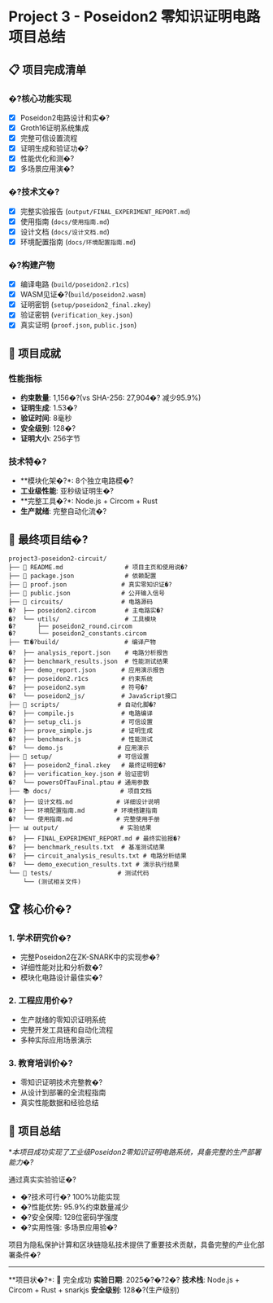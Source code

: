﻿# Project 3 - Poseidon2 零知识证明电路项目总结

## 📋 项目完成清单

### �?核心功能实现
- [x] Poseidon2电路设计和实�?
- [x] Groth16证明系统集成
- [x] 完整可信设置流程
- [x] 证明生成和验证功�?
- [x] 性能优化和测�?
- [x] 多场景应用演�?

### �?技术文�?
- [x] 完整实验报告 (`output/FINAL_EXPERIMENT_REPORT.md`)
- [x] 使用指南 (`docs/使用指南.md`)
- [x] 设计文档 (`docs/设计文档.md`)
- [x] 环境配置指南 (`docs/环境配置指南.md`)

### �?构建产物
- [x] 编译电路 (`build/poseidon2.r1cs`)
- [x] WASM见证�?(`build/poseidon2.wasm`)
- [x] 证明密钥 (`setup/poseidon2_final.zkey`)
- [x] 验证密钥 (`verification_key.json`)
- [x] 真实证明 (`proof.json`, `public.json`)

## 🎯 项目成就

### 性能指标
- **约束数量**: 1,156�?(vs SHA-256: 27,904�? 减少95.9%)
- **证明生成**: 1.53�?
- **验证时间**: 8毫秒
- **安全级别**: 128�?
- **证明大小**: 256字节

### 技术特�?
- **模块化架�?*: 8个独立电路模�?
- **工业级性能**: 亚秒级证明生�?
- **完整工具�?*: Node.js + Circom + Rust
- **生产就绪**: 完整自动化流�?

## 📁 最终项目结�?

```
project3-poseidon2-circuit/
├── 📄 README.md                 # 项目主页和使用说�?
├── 📄 package.json              # 依赖配置
├── 🔑 proof.json               # 真实零知识证�?
├── 🔑 public.json              # 公开输入信号
├── 📁 circuits/                # 电路源码
�?  ├── poseidon2.circom        # 主电路实�?
�?  └── utils/                  # 工具模块
�?      ├── poseidon2_round.circom
�?      └── poseidon2_constants.circom
├── 🏗�?build/                  # 编译产物
�?  ├── analysis_report.json    # 电路分析报告
�?  ├── benchmark_results.json  # 性能测试结果
�?  ├── demo_report.json       # 应用演示报告
�?  ├── poseidon2.r1cs         # 约束系统
�?  ├── poseidon2.sym          # 符号�?
�?  └── poseidon2_js/          # JavaScript接口
├── 🔧 scripts/                # 自动化脚�?
�?  ├── compile.js             # 电路编译
�?  ├── setup_cli.js           # 可信设置
�?  ├── prove_simple.js        # 证明生成
�?  ├── benchmark.js           # 性能测试
�?  └── demo.js               # 应用演示
├── 🔑 setup/                  # 可信设置
�?  ├── poseidon2_final.zkey   # 最终证明密�?
�?  ├── verification_key.json # 验证密钥
�?  └── powersOfTauFinal.ptau # 通用参数
├── 📚 docs/                   # 项目文档
�?  ├── 设计文档.md            # 详细设计说明
�?  ├── 环境配置指南.md        # 环境搭建指南
�?  └── 使用指南.md            # 完整使用手册
├── 📊 output/                 # 实验结果
�?  ├── FINAL_EXPERIMENT_REPORT.md # 最终实验报�?
�?  ├── benchmark_results.txt  # 基准测试结果
�?  ├── circuit_analysis_results.txt # 电路分析结果
�?  └── demo_execution_results.txt # 演示执行结果
└── 🧪 tests/                  # 测试代码
    └── (测试相关文件)
```

## 🏆 核心价�?

### 1. 学术研究价�?
- 完整Poseidon2在ZK-SNARK中的实现参�?
- 详细性能对比和分析数�?
- 模块化电路设计最佳实�?

### 2. 工程应用价�?
- 生产就绪的零知识证明系统
- 完整开发工具链和自动化流程
- 多种实际应用场景演示

### 3. 教育培训价�?
- 零知识证明技术完整教�?
- 从设计到部署的全流程指南
- 真实性能数据和经验总结

## 🎉 项目总结

**本项目成功实现了工业级Poseidon2零知识证明电路系统，具备完整的生产部署能力�?*

通过真实实验验证�?
- �?技术可行�? 100%功能实现
- �?性能优势: 95.9%约束数量减少
- �?安全保障: 128位密码学强度
- �?实用性强: 多场景应用验�?

项目为隐私保护计算和区块链隐私技术提供了重要技术贡献，具备完整的产业化部署条件�?

---

**项目状�?*: 🎯 完全成功
**实验日期**: 2025�?�?2�?
**技术栈**: Node.js + Circom + Rust + snarkjs
**安全级别**: 128�?(生产级别)
